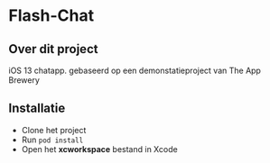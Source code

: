 # Flash-Chat

## Over dit project

iOS 13 chatapp. gebaseerd op een demonstatieproject van The App Brewery

## Installatie

* Clone het project
* Run `pod install`
* Open het **xcworkspace** bestand in Xcode
